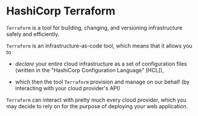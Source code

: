 # HashiCorp Terraform

`Terraform` is a tool for building, changing, and versioning infrastructure safely and efficiently.

`Terraform` is an infrastructure-as-code tool, which means that it allows you to

- _declare_ your entire cloud infrastructure as a set of configuration files (written in the "HashiCorp Configuration Language" [HCL]),

- which then the tool `Terraform` provision and manage on our behalf (by interacting with your cloud provider's API)

`Terraform` can interact with pretty much every cloud provider, which you may decide to rely on for the purpose of deploying your web application.
